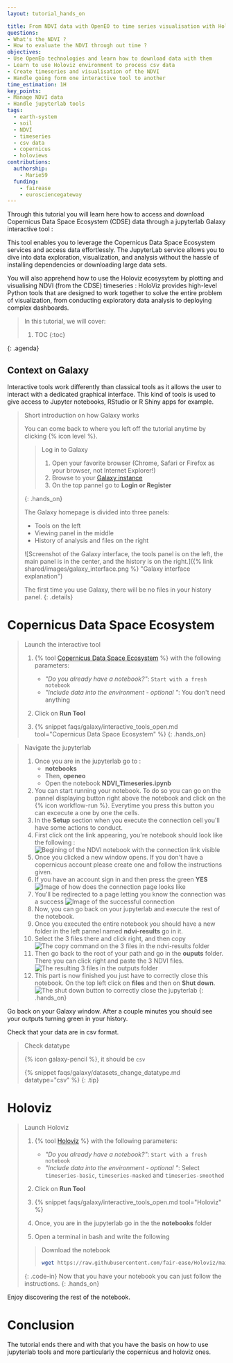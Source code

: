 ```yaml
---
layout: tutorial_hands_on

title: From NDVI data with OpenEO to time series visualisation with Holoviews
questions:
- What's the NDVI ?
- How to evaluate the NDVI through out time ?
objectives:
- Use OpenEo technologies and learn how to download data with them
- Learn to use Holoviz environment to process csv data
- Create timeseries and visualisation of the NDVI 
- Handle going form one interactive tool to another
time_estimation: 1H
key_points:
- Manage NDVI data
- Handle jupyterlab tools
tags:
  - earth-system
  - soil
  - NDVI
  - timeseries
  - csv data
  - copernicus
  - holoviews
contributions:
  authorship:
    - Marie59
  funding:
    - fairease
    - eurosciencegateway
---
```




Through this tutorial you will learn here how to access and download Copernicus Data Space Ecosystem (CDSE) data through a jupyterlab Galaxy interactive tool :

This tool enables you to leverage the Copernicus Data Space Ecosystem services and access data effortlessly.
The JupyterLab service allows you to dive into data exploration, visualization, and analysis without the hassle of installing dependencies or downloading large data sets.

You will also apprehend how to use the Holoviz ecosysytem by plotting and visualising NDVI (from the CDSE) timeseries :
HoloViz provides high-level Python tools that are designed to work together to solve the entire problem of visualization, from conducting exploratory data analysis to deploying complex dashboards.

> <agenda-title></agenda-title>
>
> In this tutorial, we will cover:
>
> 1. TOC
> {:toc}
>
{: .agenda}

## Context on Galaxy
Interactive tools work differently than classical tools as it allows the user to interact with a dedicated graphical interface. This kind of tools is used to give access to Jupyter notebooks, RStudio or R Shiny apps for example. 

> <details-title>Short introduction on how Galaxy works</details-title>
>
> You can come back to where you left off the tutorial anytime by clicking {% icon level %}.
>
> > <hands-on-title>Log in to Galaxy</hands-on-title>
> > 1. Open your favorite browser (Chrome, Safari or Firefox as your browser, not Internet Explorer!)
> > 2. Browse to your [Galaxy instance](https://earth-system.usegalaxy.eu/)
> > 3. On the top pannel go to **Login or Register**
> >
> >
> {: .hands_on}
>
> The Galaxy homepage is divided into three panels:
> * Tools on the left
> * Viewing panel in the middle
> * History of analysis and files on the right
>
> ![Screenshot of the Galaxy interface, the tools panel is on the left, the main panel is in the center, and the history is on the right.]({% link shared/images/galaxy_interface.png %} "Galaxy interface explanation")
>
> The first time you use Galaxy, there will be no files in your history panel.
{: .details}

# Copernicus Data Space Ecosystem

> <hands-on-title> Launch the interactive tool </hands-on-title>
>
> 1. {% tool [Copernicus Data Space Ecosystem](interactive_tool_copernicus) %} with the following parameters:
>    - *"Do you already have a notebook?"*: `Start with a fresh notebook`
>    - *"Include data into the environment - optional "*: You don't need anything
> 2. Click on **Run Tool**
>
> 3. {% snippet faqs/galaxy/interactive_tools_open.md tool="Copernicus Data Space Ecosystem" %}
{: .hands_on}

> <hands-on-title> Navigate the jupyterlab </hands-on-title>
> 1. Once you are in the jupyterlab go to :
>    - **notebooks**
>    - Then, **openeo** 
>    - Open the notebook **NDVI_Timeseries.ipynb**
> 2. You can start running your notebook. To do so you can go on the pannel displaying button right above the notebook and click on the {% icon workflow-run %}. 
>    Everytime you press this button you can excecute a one by one the cells. 
> 3. In the **Setup** section when you execute the connection cell you'll have some actions to conduct.
> 4. First click ont the link appearing, you're notebook should look like the following :
> ![Begining of the NDVI notebook  with the connection link visible](../../images/ndvi_openeo_holoviz/ndvi_notebook.png)
> 5. Once you clicked a new window opens. If you don't have a copernicus account please create one and follow the instructions given. 
> 6. If you have an account sign in and then press the green **YES**
> ![Image of how does the connection page looks like](../../images/ndvi_openeo_holoviz/connection.png)
> 7. You'll be redirected to a page letting you know the connection was a success
> ![Image of the successful connection](../../images/ndvi_openeo_holoviz/connection_ok.png)
> 8. Now, you can go back on your jupyterlab and execute the rest of the notebook.
> 9. Once you executed the entire notebook you should have a new folder in the left pannel named **ndvi-results** go in it.
> 10. Select the 3 files there and click right, and then copy
> ![The copy command on the 3 files in the ndvi-results folder](../../images/ndvi_openeo_holoviz/copy_paste.png)
> 11. Then go back to the root of your path and go in the **ouputs** folder. There you can click right and paste the 3 NDVI files. 
> ![The resulting 3 files in the outputs folder](../../images/ndvi_openeo_holoviz/outputs.png)
> 12. This part is now finished you just have to correctly close this notebook. On the top left click on **files** and then on **Shut down**.
> ![The shut down button to correctly close the jupyterlab](../../images/ndvi_openeo_holoviz/shut_down.png)
{: .hands_on}

Go back on your Galaxy window. After a couple minutes you should see your outputs turning green in your history.

Check that your data are in csv format. 

> <tip-title> Check datatype </tip-title>
>
> {% icon galaxy-pencil %}, it should be `csv`
>
> {% snippet faqs/galaxy/datasets_change_datatype.md datatype="csv" %}
{: .tip}


# Holoviz

> <hands-on-title> Launch Holoviz </hands-on-title>
>
> 1. {% tool [Holoviz](interactive_tool_holoviz) %} with the following parameters:
>    - *"Do you already have a notebook?"*: `Start with a fresh notebook`
>    - *"Include data into the environment - optional "*: Select `timeseries-basic`, `timeseries-masked` and `timeseries-smoothed`
> 2. Click on **Run Tool**
>
> 3. {% snippet faqs/galaxy/interactive_tools_open.md tool="Holoviz" %}
> 
> 4. Once, you are in the jupyterlab go in the the **notebooks** folder
> 5. Open a terminal in bash and write the following
> > <code-in-title>Download the notebook</code-in-title>
> > ```bash
> > wget https://raw.githubusercontent.com/fair-ease/Holoviz/main/Tabular_Datasets_NDVI.ipynb
> > ```
> {: .code-in}
> Now that you have your notebook you can just follow the instructions.
{: .hands_on}

Enjoy discovering the rest of the notebook. 

# Conclusion
The tutorial ends there and with that you have the basis on how to use jupyterlab tools and more particularly the copernicus and holoviz ones.
